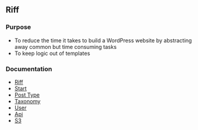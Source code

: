 ## Riff

### Purpose

- To reduce the time it takes to build a WordPress website by abstracting away common but time consuming tasks
- To keep logic out of templates

### Documentation

- [Riff](#riff)
- [Start](Docs/Start.md)
- [Post Type](Docs/PostType.md)
- [Taxonomy](Docs/Taxonomy.md)
- [User](Docs/User.md)
- [Api](Docs/Api.md)
- [S3](Docs/S3.md)
